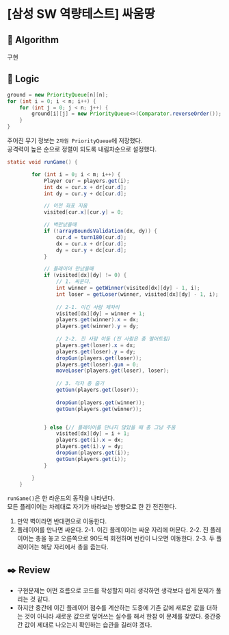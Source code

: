 # [삼성 SW 역량테스트] 싸움땅

## :pushpin: **Algorithm**

구현

## :round_pushpin: **Logic**

```java
ground = new PriorityQueue[n][n];
for (int i = 0; i < n; i++) {
    for (int j = 0; j < n; j++) {
        ground[i][j] = new PriorityQueue<>(Comparator.reverseOrder());
    }
}
```
주어진 무기 정보는 `2차원 PriorityQueue`에 저장했다.<br/>
공격력이 높은 순으로 정렬이 되도록 내림차순으로 설정했다.


```java
static void runGame() {

		for (int i = 0; i < m; i++) {
			Player cur = players.get(i);
			int dx = cur.x + dr[cur.d];
			int dy = cur.y + dc[cur.d];

			// 이전 좌표 지움
			visited[cur.x][cur.y] = 0;

			// 벽만났을때
			if (!arrayBoundsValidation(dx, dy)) {
				cur.d = turn180(cur.d);
				dx = cur.x + dr[cur.d];
				dy = cur.y + dc[cur.d];
			}

			// 플레이어 만났을때
			if (visited[dx][dy] != 0) {
				// 1. 싸운다.
				int winner = getWinner(visited[dx][dy] - 1, i);
				int loser = getLoser(winner, visited[dx][dy] - 1, i);
				
				// 2-1. 이긴 사람 제자리
				visited[dx][dy] = winner + 1;
				players.get(winner).x = dx;
				players.get(winner).y = dy;
				
				// 2-2. 진 사람 이동 (진 사람은 총 떨어트림)
				players.get(loser).x = dx;
				players.get(loser).y = dy;
				dropGun(players.get(loser));
				players.get(loser).gun = 0;
				moveLoser(players.get(loser), loser);
				
				// 3. 각자 총 줍기
				getGun(players.get(loser));
				
				dropGun(players.get(winner));
				getGun(players.get(winner));


			} else {// 플레이어를 만나지 않았을 때 총 그냥 주움
				visited[dx][dy] = i + 1;
				players.get(i).x = dx;
				players.get(i).y = dy;
				dropGun(players.get(i));
				getGun(players.get(i));
			}

		}
	}
```
`runGame()`은 한 라운드의 동작을 나타낸다.<br/>
모든 플레이어는 차례대로 자기가 바라보는 방향으로 한 칸 전진한다.
1. 만약 벽이라면 반대편으로 이동한다.
2. 플레이어를 만나면 싸운다.
    2-1. 이긴 플레이어는 싸운 자리에 머문다.
    2-2. 진 플레이어는 총을 놓고 오른쪽으로 90도씩 회전하며 빈칸이 나오면 이동한다.
    2-3. 두 플레이어는 해당 자리에서 총을 줍는다.

## :black_nib: **Review**
- 구현문제는 어떤 흐름으로 코드를 작성할지 미리 생각하면 생각보다 쉽게 문제가 풀리는 것 같다.
- 하지만 중간에 이긴 플레이어 점수를 계산하는 도중에 기존 값에 새로운 값을 더하는 것이 아니라 새로운 값으로 덮어쓰는 실수를 해서 한참 이 문제를 찾았다.
중간중간 값이 제대로 나오는지 확인하는 습관을 길러야 겠다.